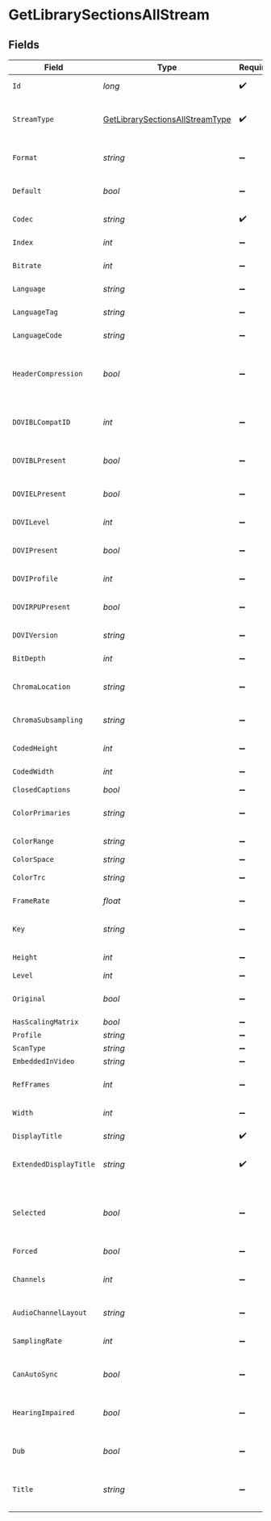 # GetLibrarySectionsAllStream


## Fields

| Field                                                                                       | Type                                                                                        | Required                                                                                    | Description                                                                                 | Example                                                                                     |
| ------------------------------------------------------------------------------------------- | ------------------------------------------------------------------------------------------- | ------------------------------------------------------------------------------------------- | ------------------------------------------------------------------------------------------- | ------------------------------------------------------------------------------------------- |
| `Id`                                                                                        | *long*                                                                                      | :heavy_check_mark:                                                                          | Unique stream identifier.                                                                   | 1002625                                                                                     |
| `StreamType`                                                                                | [GetLibrarySectionsAllStreamType](../../Models/Requests/GetLibrarySectionsAllStreamType.md) | :heavy_check_mark:                                                                          | Stream type:<br/>  - 1 = video<br/>  - 2 = audio<br/>  - 3 = subtitle<br/>                  | 1                                                                                           |
| `Format`                                                                                    | *string*                                                                                    | :heavy_minus_sign:                                                                          | Format of the stream (e.g., srt).                                                           | srt                                                                                         |
| `Default`                                                                                   | *bool*                                                                                      | :heavy_minus_sign:                                                                          | Indicates if this stream is default.                                                        | true                                                                                        |
| `Codec`                                                                                     | *string*                                                                                    | :heavy_check_mark:                                                                          | Codec used by the stream.                                                                   | hevc                                                                                        |
| `Index`                                                                                     | *int*                                                                                       | :heavy_minus_sign:                                                                          | Index of the stream.                                                                        | 0                                                                                           |
| `Bitrate`                                                                                   | *int*                                                                                       | :heavy_minus_sign:                                                                          | Bitrate of the stream.                                                                      | 24743                                                                                       |
| `Language`                                                                                  | *string*                                                                                    | :heavy_minus_sign:                                                                          | Language of the stream.                                                                     | English                                                                                     |
| `LanguageTag`                                                                               | *string*                                                                                    | :heavy_minus_sign:                                                                          | Language tag (e.g., en).                                                                    | en                                                                                          |
| `LanguageCode`                                                                              | *string*                                                                                    | :heavy_minus_sign:                                                                          | ISO language code.                                                                          | eng                                                                                         |
| `HeaderCompression`                                                                         | *bool*                                                                                      | :heavy_minus_sign:                                                                          | Indicates whether header compression is enabled.                                            | true                                                                                        |
| `DOVIBLCompatID`                                                                            | *int*                                                                                       | :heavy_minus_sign:                                                                          | Dolby Vision BL compatibility ID.                                                           | 1                                                                                           |
| `DOVIBLPresent`                                                                             | *bool*                                                                                      | :heavy_minus_sign:                                                                          | Indicates if Dolby Vision BL is present.                                                    | true                                                                                        |
| `DOVIELPresent`                                                                             | *bool*                                                                                      | :heavy_minus_sign:                                                                          | Indicates if Dolby Vision EL is present.                                                    | false                                                                                       |
| `DOVILevel`                                                                                 | *int*                                                                                       | :heavy_minus_sign:                                                                          | Dolby Vision level.                                                                         | 6                                                                                           |
| `DOVIPresent`                                                                               | *bool*                                                                                      | :heavy_minus_sign:                                                                          | Indicates if Dolby Vision is present.                                                       | true                                                                                        |
| `DOVIProfile`                                                                               | *int*                                                                                       | :heavy_minus_sign:                                                                          | Dolby Vision profile.                                                                       | 8                                                                                           |
| `DOVIRPUPresent`                                                                            | *bool*                                                                                      | :heavy_minus_sign:                                                                          | Indicates if Dolby Vision RPU is present.                                                   | true                                                                                        |
| `DOVIVersion`                                                                               | *string*                                                                                    | :heavy_minus_sign:                                                                          | Dolby Vision version.                                                                       | 1.0                                                                                         |
| `BitDepth`                                                                                  | *int*                                                                                       | :heavy_minus_sign:                                                                          | Bit depth of the video stream.                                                              | 10                                                                                          |
| `ChromaLocation`                                                                            | *string*                                                                                    | :heavy_minus_sign:                                                                          | Chroma sample location.                                                                     | topleft                                                                                     |
| `ChromaSubsampling`                                                                         | *string*                                                                                    | :heavy_minus_sign:                                                                          | Chroma subsampling format.                                                                  | 4:2:0                                                                                       |
| `CodedHeight`                                                                               | *int*                                                                                       | :heavy_minus_sign:                                                                          | Coded video height.                                                                         | 1608                                                                                        |
| `CodedWidth`                                                                                | *int*                                                                                       | :heavy_minus_sign:                                                                          | Coded video width.                                                                          | 3840                                                                                        |
| `ClosedCaptions`                                                                            | *bool*                                                                                      | :heavy_minus_sign:                                                                          | N/A                                                                                         | true                                                                                        |
| `ColorPrimaries`                                                                            | *string*                                                                                    | :heavy_minus_sign:                                                                          | Color primaries used.                                                                       | bt2020                                                                                      |
| `ColorRange`                                                                                | *string*                                                                                    | :heavy_minus_sign:                                                                          | Color range (e.g., tv).                                                                     | tv                                                                                          |
| `ColorSpace`                                                                                | *string*                                                                                    | :heavy_minus_sign:                                                                          | Color space.                                                                                | bt2020nc                                                                                    |
| `ColorTrc`                                                                                  | *string*                                                                                    | :heavy_minus_sign:                                                                          | Color transfer characteristics.                                                             | smpte2084                                                                                   |
| `FrameRate`                                                                                 | *float*                                                                                     | :heavy_minus_sign:                                                                          | Frame rate of the stream.                                                                   | 23.976                                                                                      |
| `Key`                                                                                       | *string*                                                                                    | :heavy_minus_sign:                                                                          | Key to access this stream part.                                                             | /library/streams/216389                                                                     |
| `Height`                                                                                    | *int*                                                                                       | :heavy_minus_sign:                                                                          | Height of the video stream.                                                                 | 1602                                                                                        |
| `Level`                                                                                     | *int*                                                                                       | :heavy_minus_sign:                                                                          | Video level.                                                                                | 150                                                                                         |
| `Original`                                                                                  | *bool*                                                                                      | :heavy_minus_sign:                                                                          | Indicates if this is the original stream.                                                   | true                                                                                        |
| `HasScalingMatrix`                                                                          | *bool*                                                                                      | :heavy_minus_sign:                                                                          | N/A                                                                                         | false                                                                                       |
| `Profile`                                                                                   | *string*                                                                                    | :heavy_minus_sign:                                                                          | Video profile.                                                                              | main 10                                                                                     |
| `ScanType`                                                                                  | *string*                                                                                    | :heavy_minus_sign:                                                                          | N/A                                                                                         | progressive                                                                                 |
| `EmbeddedInVideo`                                                                           | *string*                                                                                    | :heavy_minus_sign:                                                                          | N/A                                                                                         | progressive                                                                                 |
| `RefFrames`                                                                                 | *int*                                                                                       | :heavy_minus_sign:                                                                          | Number of reference frames.                                                                 | 1                                                                                           |
| `Width`                                                                                     | *int*                                                                                       | :heavy_minus_sign:                                                                          | Width of the video stream.                                                                  | 3840                                                                                        |
| `DisplayTitle`                                                                              | *string*                                                                                    | :heavy_check_mark:                                                                          | Display title for the stream.                                                               | 4K DoVi/HDR10 (HEVC Main 10)                                                                |
| `ExtendedDisplayTitle`                                                                      | *string*                                                                                    | :heavy_check_mark:                                                                          | Extended display title for the stream.                                                      | 4K DoVi/HDR10 (HEVC Main 10)                                                                |
| `Selected`                                                                                  | *bool*                                                                                      | :heavy_minus_sign:                                                                          | Indicates if this stream is selected (applicable for audio streams).                        | true                                                                                        |
| `Forced`                                                                                    | *bool*                                                                                      | :heavy_minus_sign:                                                                          | N/A                                                                                         | true                                                                                        |
| `Channels`                                                                                  | *int*                                                                                       | :heavy_minus_sign:                                                                          | Number of audio channels (for audio streams).                                               | 6                                                                                           |
| `AudioChannelLayout`                                                                        | *string*                                                                                    | :heavy_minus_sign:                                                                          | Audio channel layout.                                                                       | 5.1(side)                                                                                   |
| `SamplingRate`                                                                              | *int*                                                                                       | :heavy_minus_sign:                                                                          | Sampling rate for the audio stream.                                                         | 48000                                                                                       |
| `CanAutoSync`                                                                               | *bool*                                                                                      | :heavy_minus_sign:                                                                          | Indicates if the stream can auto-sync.                                                      | false                                                                                       |
| `HearingImpaired`                                                                           | *bool*                                                                                      | :heavy_minus_sign:                                                                          | Indicates if the stream is for the hearing impaired.                                        | true                                                                                        |
| `Dub`                                                                                       | *bool*                                                                                      | :heavy_minus_sign:                                                                          | Indicates if the stream is a dub.                                                           | true                                                                                        |
| `Title`                                                                                     | *string*                                                                                    | :heavy_minus_sign:                                                                          | Optional title for the stream (e.g., language variant).                                     | SDH                                                                                         |